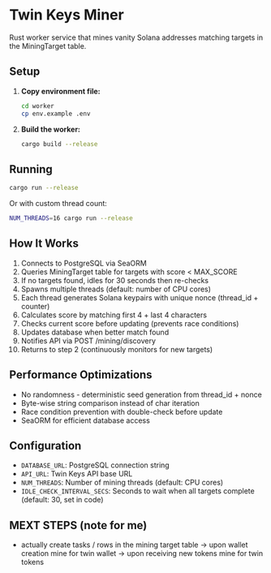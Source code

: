 # Twin Keys Miner

Rust worker service that mines vanity Solana addresses matching targets in the MiningTarget table.

## Setup

1. **Copy environment file:**
   ```bash
   cd worker
   cp env.example .env
   ```

2. **Build the worker:**
   ```bash
   cargo build --release
   ```

## Running

```bash
cargo run --release
```

Or with custom thread count:
```bash
NUM_THREADS=16 cargo run --release
```

## How It Works

1. Connects to PostgreSQL via SeaORM
2. Queries MiningTarget table for targets with score < MAX_SCORE
3. If no targets found, idles for 30 seconds then re-checks
4. Spawns multiple threads (default: number of CPU cores)
5. Each thread generates Solana keypairs with unique nonce (thread_id + counter)
6. Calculates score by matching first 4 + last 4 characters
7. Checks current score before updating (prevents race conditions)
8. Updates database when better match found
9. Notifies API via POST /mining/discovery
10. Returns to step 2 (continuously monitors for new targets)

## Performance Optimizations

- No randomness - deterministic seed generation from thread_id + nonce
- Byte-wise string comparison instead of char iteration
- Race condition prevention with double-check before update
- SeaORM for efficient database access

## Configuration

- `DATABASE_URL`: PostgreSQL connection string
- `API_URL`: Twin Keys API base URL
- `NUM_THREADS`: Number of mining threads (default: CPU cores)
- `IDLE_CHECK_INTERVAL_SECS`: Seconds to wait when all targets complete (default: 30, set in code)



## MEXT STEPS (note for me)

- actually create tasks / rows in the mining target table
-> upon wallet creation mine for twin wallet
-> upon receiving new tokens mine for twin tokens